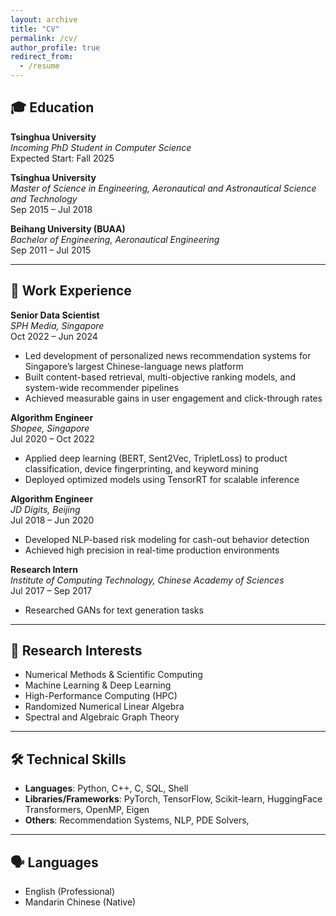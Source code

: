 ```yaml
---
layout: archive
title: "CV"
permalink: /cv/
author_profile: true
redirect_from:
  - /resume
---
```


## 🎓 Education

**Tsinghua University**  
*Incoming PhD Student in Computer Science*  
Expected Start: Fall 2025  

**Tsinghua University**  
*Master of Science in Engineering, Aeronautical and Astronautical Science and Technology*  
Sep 2015 – Jul 2018  

**Beihang University (BUAA)**  
*Bachelor of Engineering, Aeronautical Engineering*  
Sep 2011 – Jul 2015  

---

## 💼 Work Experience

**Senior Data Scientist**  
*SPH Media, Singapore*  
Oct 2022 – Jun 2024  
- Led development of personalized news recommendation systems for Singapore’s largest Chinese-language news platform  
- Built content-based retrieval, multi-objective ranking models, and system-wide recommender pipelines  
- Achieved measurable gains in user engagement and click-through rates  

**Algorithm Engineer**  
*Shopee, Singapore*  
Jul 2020 – Oct 2022  
- Applied deep learning (BERT, Sent2Vec, TripletLoss) to product classification, device fingerprinting, and keyword mining  
- Deployed optimized models using TensorRT for scalable inference  

**Algorithm Engineer**  
*JD Digits, Beijing*  
Jul 2018 – Jun 2020  
- Developed NLP-based risk modeling for cash-out behavior detection  
- Achieved high precision in real-time production environments  

**Research Intern**  
*Institute of Computing Technology, Chinese Academy of Sciences*  
Jul 2017 – Sep 2017  
- Researched GANs for text generation tasks

---

## 🧠 Research Interests

- Numerical Methods & Scientific Computing  
- Machine Learning & Deep Learning  
- High-Performance Computing (HPC)  
- Randomized Numerical Linear Algebra  
- Spectral and Algebraic Graph Theory

---

## 🛠️ Technical Skills

- **Languages**: Python, C++, C, SQL, Shell  
- **Libraries/Frameworks**: PyTorch, TensorFlow, Scikit-learn, HuggingFace Transformers, OpenMP, Eigen  
- **Others**: Recommendation Systems, NLP, PDE Solvers,

---

## 🗣️ Languages

- English (Professional)  
- Mandarin Chinese (Native)

